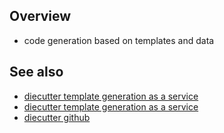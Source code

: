 ## Overview

* code generation based on templates and data

## See also

* [diecutter template generation as a service](https://diecutter.alwaysdata.net/)
* [diecutter template generation as a service](https://diecutter.readthedocs.io/en/0.7.1/)
* [diecutter github](https://github.com/diecutter)

